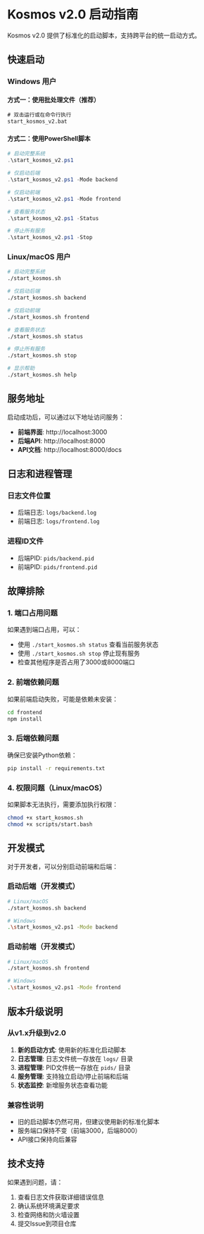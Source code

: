 # Kosmos v2.0 启动指南

Kosmos v2.0 提供了标准化的启动脚本，支持跨平台的统一启动方式。

## 快速启动

### Windows 用户

#### 方式一：使用批处理文件（推荐）
```cmd
# 双击运行或在命令行执行
start_kosmos_v2.bat
```

#### 方式二：使用PowerShell脚本
```powershell
# 启动完整系统
.\start_kosmos_v2.ps1

# 仅启动后端
.\start_kosmos_v2.ps1 -Mode backend

# 仅启动前端
.\start_kosmos_v2.ps1 -Mode frontend

# 查看服务状态
.\start_kosmos_v2.ps1 -Status

# 停止所有服务
.\start_kosmos_v2.ps1 -Stop
```

### Linux/macOS 用户

```bash
# 启动完整系统
./start_kosmos.sh

# 仅启动后端
./start_kosmos.sh backend

# 仅启动前端
./start_kosmos.sh frontend

# 查看服务状态
./start_kosmos.sh status

# 停止所有服务
./start_kosmos.sh stop

# 显示帮助
./start_kosmos.sh help
```

## 服务地址

启动成功后，可以通过以下地址访问服务：

- **前端界面**: http://localhost:3000
- **后端API**: http://localhost:8000
- **API文档**: http://localhost:8000/docs

## 日志和进程管理

### 日志文件位置
- 后端日志: `logs/backend.log`
- 前端日志: `logs/frontend.log`

### 进程ID文件
- 后端PID: `pids/backend.pid`
- 前端PID: `pids/frontend.pid`

## 故障排除

### 1. 端口占用问题
如果遇到端口占用，可以：
- 使用 `./start_kosmos.sh status` 查看当前服务状态
- 使用 `./start_kosmos.sh stop` 停止现有服务
- 检查其他程序是否占用了3000或8000端口

### 2. 前端依赖问题
如果前端启动失败，可能是依赖未安装：
```bash
cd frontend
npm install
```

### 3. 后端依赖问题
确保已安装Python依赖：
```bash
pip install -r requirements.txt
```

### 4. 权限问题（Linux/macOS）
如果脚本无法执行，需要添加执行权限：
```bash
chmod +x start_kosmos.sh
chmod +x scripts/start.bash
```

## 开发模式

对于开发者，可以分别启动前端和后端：

### 启动后端（开发模式）
```bash
# Linux/macOS
./start_kosmos.sh backend

# Windows
.\start_kosmos_v2.ps1 -Mode backend
```

### 启动前端（开发模式）
```bash
# Linux/macOS
./start_kosmos.sh frontend

# Windows
.\start_kosmos_v2.ps1 -Mode frontend
```

## 版本升级说明

### 从v1.x升级到v2.0

1. **新的启动方式**: 使用新的标准化启动脚本
2. **日志管理**: 日志文件统一存放在 `logs/` 目录
3. **进程管理**: PID文件统一存放在 `pids/` 目录
4. **服务管理**: 支持独立启动/停止前端和后端
5. **状态监控**: 新增服务状态查看功能

### 兼容性说明

- 旧的启动脚本仍然可用，但建议使用新的标准化脚本
- 服务端口保持不变（前端3000，后端8000）
- API接口保持向后兼容

## 技术支持

如果遇到问题，请：
1. 查看日志文件获取详细错误信息
2. 确认系统环境满足要求
3. 检查网络和防火墙设置
4. 提交Issue到项目仓库